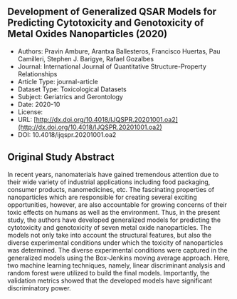 
<div style="float: right; width: 200px" class='altmetric-embed' data-badge-type='donut' data-condensed='true' data-badge-details='right' data-doi="10.4018/ijqspr.20201001.oa2"></div>

## Development of Generalized QSAR Models for Predicting Cytotoxicity and Genotoxicity of Metal Oxides Nanoparticles (2020)
<script type="application/ld+json">
	{	
		"@context": {
			"bs": "https://bioschemas.org/",
			"schema": "https://schema.org/",
			"citation": "schema:citation",
			"name": "schema:name",
			"url": "schema:url",
			"variableMeasured": "schema:variableMeasured"
		},
		"variableMeasured": [
			{
				"@type": "schema:PropertyValue",
				"name": "MI-R1.3-ABSTRACT-BASIC-CHEMICAL_COMPOSITION"
			},
			{
				"@type": "schema:PropertyValue",
				"name": "MI-R1.3-ABSTRACT-PHYSCHEM-SIZE"
			},
			{
				"@type": "schema:PropertyValue",
				"name": "MI-R1.3-ABSTRACT-TOX-CONCENTRATION"
			},
			{
				"@type": "schema:PropertyValue",
				"name": "MI-R1.3-ABSTRACT-TOX-EXPOSURE_TIME"
			}
		],
		"@type": "schema:Dataset",
		"name": "Development of Generalized QSAR Models for Predicting Cytotoxicity and Genotoxicity of Metal Oxides Nanoparticles",
		"url": "http://dx.doi.org/10.4018/IJQSPR.20201001.oa2",
		"citation": "https://doi.org/10.4018/ijqspr.20201001.oa2",
		"@id": "10.4018/ijqspr.20201001.oa2",
		"http://purl.org/dc/terms/conformsTo": { "@type": "schema:CreativeWork", "@id": "https://bioschemas.org/profiles/Dataset/0.4-DRAFT" },
		"schema:license": "",
		"schema:creator": [
		  {
			"@type": "schema:Organization",
			"name": "RiskGONE"
		  }
		],
		"schema:datePublished": "2020-10"
	}
</script>

* Authors: Pravin Ambure, Arantxa Ballesteros, Francisco Huertas, Pau Camilleri, Stephen J. Barigye, Rafael Gozalbes
* Journal: International Journal of Quantitative Structure-Property Relationships
* Article Type: journal-article
* Dataset Type: Toxicological Datasets
* Subject: Geriatrics and Gerontology
* Date: 2020-10
* License: []()
* URL: [http://dx.doi.org/10.4018/IJQSPR.20201001.oa2](http://dx.doi.org/10.4018/IJQSPR.20201001.oa2)
* DOI: 10.4018/ijqspr.20201001.oa2


## Original Study Abstract

In recent years, nanomaterials have gained tremendous attention due to their wide variety of industrial applications including food packaging, consumer products, nanomedicines, etc. The fascinating properties of nanoparticles which are responsible for creating several exciting opportunities, however, are also accountable for growing concerns of their toxic effects on humans as well as the environment. Thus, in the present study, the authors have developed generalized models for predicting the cytotoxicity and genotoxicity of seven metal oxide nanoparticles. The models not only take into account the structural features, but also the diverse experimental conditions under which the toxicity of nanoparticles was determined. The diverse experimental conditions were captured in the generalized models using the Box-Jenkins moving average approach. Here, two machine learning techniques, namely, linear discriminant analysis and random forest were utilized to build the final models. Importantly, the validation metrics showed that the developed models have significant discriminatory power.


